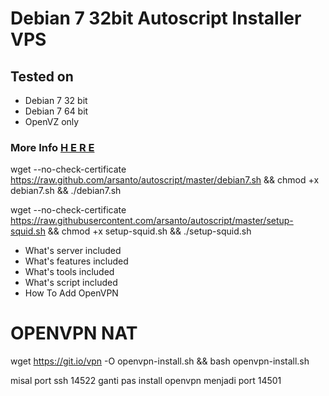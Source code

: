 # Debian 7 32bit Autoscript Installer VPS
<h2>Tested on</h2>
<ul>
<li>Debian 7 32 bit</li>
<li>Debian 7 64 bit</li>
<li>OpenVZ only</li>
</ul>
<h3>More Info <b><a href="http://www.sshanaksolo.info/2017/05/autoscript-installer-vps-debian7-32bit.html">H E R E</a></b></h3>

wget --no-check-certificate https://raw.github.com/arsanto/autoscript/master/debian7.sh && chmod +x debian7.sh && ./debian7.sh

wget --no-check-certificate https://raw.githubusercontent.com/arsanto/autoscript/master/setup-squid.sh && chmod +x setup-squid.sh && ./setup-squid.sh



<ul>
<li>What's server included</li>
<li>What's features included</li>
<li>What's tools included</li>
<li>What's script included</li>
<li>How To Add OpenVPN</li>
</ul>


# OPENVPN NAT

wget https://git.io/vpn -O openvpn-install.sh && bash openvpn-install.sh

misal port ssh 14522 ganti pas install openvpn menjadi port 14501
